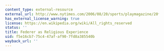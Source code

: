 ```yaml
---
content_type: external-resource
external_url: http://www.nytimes.com/2006/08/20/sports/playmagazine/20federer.html?pagewanted=all&_r=1&
has_external_license_warning: true
license: https://en.wikipedia.org/wiki/All_rights_reserved
status: ''
title: Federer as Religious Experience
uid: f5e16cb7-75c4-47af-af90-7fd8a385540b
wayback_url: ''
---
```

